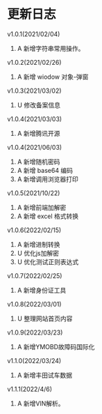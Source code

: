# 更新日志

v1.0.1(2021/02/04)
1. A 新增字符串常用操作。

v1.0.2(2021/02/26)
1. A 新增 wiodow 对象-弹窗

v1.0.3(2021/03/02)
1. U 修改备案信息

v1.0.4(2021/03/03)
1. A 新增腾讯开源

v1.0.4(2021/06/03)
1. A 新增随机密码
2. A 新增 base64 编码
3. A 新增调用浏览器打印

v1.0.5(2021/10/22)
1. A 新增前端加解密
2. A 新增 excel 格式转换

v1.0.6(2022/02/15)
1. A 新增进制转换
2. U 优化js加解密
3. U 优化测试正则表达式

v1.0.7(2022/02/25)
1. A 新增身份证工具

v1.0.8(2022/03/01)
1. U 整理网站首页内容

v1.0.9(2022/03/23)
1. A 新增YMOBD故障码国际化

v1.1.0(2022/03/24)
1. A 新增丰田试车数据

v1.1.1(2022/4/6)
1. A 新增VIN解析。